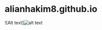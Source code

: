 # alianhakim8.github.io

![Alt text]![alt text](https://user-images.githubusercontent.com/51102459/99058699-276fdd80-25d0-11eb-8ab1-f8ce8d749be5.png)


